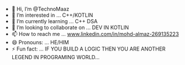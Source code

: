 - 👋 Hi, I’m @TechnoMaaz
- 👀 I’m interested in ... C++/KOTLIN
- 🌱 I’m currently learning ... C++ DSA
- 💞️ I’m looking to collaborate on ... DEV IN KOTLIN
- 📫 How to reach me ... www.linkedin.com/in/mohd-almaz-269135223
- 😄 Pronouns: ... HE/HIM
- ⚡ Fun fact: ... IF YOU BUILD A LOGIC THEN YOU ARE ANOTHER LEGEND IN PROGRAMING WORLD...

<!---
TechnoMaaz/TechnoMaaz is a ✨ special ✨ repository because its `README.md` (this file) appears on your GitHub profile.
You can click the Preview link to take a look at your changes.
--->
